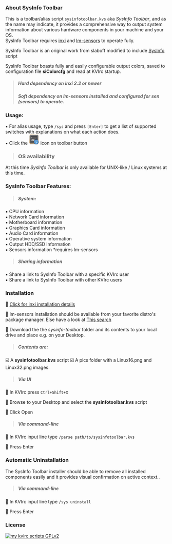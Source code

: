 ### About SysInfo Toolbar

This is a toolbar/alias script ```sysinfotoolbar.kvs``` aka *SysInfo Toolbar*, and as the name may indicate, it provides a comprehensive way to output system information about various hardware components in your machine and your OS.  
SysInfo Toolbar requires [inxi](https://github.com/smxi/inxi) and [lm-sensors](https://github.com/groeck/lm-sensors/issues/3) to operate fully.

SysInfo Toolbar is an original work from slaboff modified to include [SysInfo](https://github.com/un1versal/my-kvirc-scripts/tree/master/aliases) script

SysInfo Toolbar boasts fully and easily configurable output colors, saved to configuration file **siColorcfg** and read at KVIrc startup.

>##### Hard dependency on  **inxi** 2.2 or newer  
>##### Soft dependency on  **lm-sensors** installed and configured for sen (sensors) to operate.

### Usage:

:black_small_square:  For alias usage, type ```/sys``` and press ```[Enter]``` to get a list of supported switches with explanations on what each action does.  
:black_small_square:  Click the ![Chip + info overlay](../sysinfo-toolbar/pics/Linux32.png) icon on toolbar button

>### OS availability

At this time *SysInfo Toolbar* is only available for UNIX-like / Linux systems at this time.

### SysInfo Toolbar Features:

>##### System:

:black_small_square:  CPU information  
:black_small_square:  Network Card information  
:black_small_square:  Motherboard information  
:black_small_square:  Graphics Card information  
:black_small_square:  Audio Card information  
:black_small_square:  Operative system information  
:black_small_square:  Output HDD/SSD information  
:black_small_square:  Sensors information *requires lm-sensors

>##### Sharing information

:black_small_square:  Share a link to SysInfo Toolbar with a specific KVIrc user  
:black_small_square:  Share a link to SysInfo Toolbar with other KVIrc users

### Installation

:mans_shoe:  [Click for inxi installation details](https://code.google.com/archive/p/inxi/wikis/Installation.wiki)  

:mans_shoe:  lm-sensors installation should be available from your favorite distro's package manager. Else have a look at [This search](https://duckduckgo.com/?t=disconnect&x=%2Fhtml&q=install+lm-sensors&ia=web)  

:mans_shoe:  Download the the *sysinfo-toolbar* folder and its contents to your local drive and place e.g. on your Desktop.

>##### Contents are: 

:ballot_box_with_check: A **sysinfotoolbar.kvs** script
:ballot_box_with_check: A pics folder with a Linux16.png and Linux32.png images.

>##### Via UI

:mans_shoe:  In KVIrc press ```Ctrl+Shift+X```  

:mans_shoe:  Browse to your Desktop and select the **sysinfotoolbar.kvs** script  

:mans_shoe:  Click Open

>##### Via command-line

:mans_shoe:  In KVIrc input line type ```/parse path/to/sysinfotoolbar.kvs```  

:mans_shoe:  Press Enter

### Automatic Uninstallation

The SysInfo Toolbar installer should be able to remove all installed components easily and it provides visual confirmation on active context.. 

>##### Via command-line

:mans_shoe:  In KVIrc input line type ```/sys uninstall```  

:mans_shoe:  Press Enter

### License

[![my kvirc scripts GPLv2](https://img.shields.io/badge/sysinfo-toolbar-GPLv2-blue.svg)](https://github.com/kvirc/kvirc-scripts/blob/master/LICENCE)
